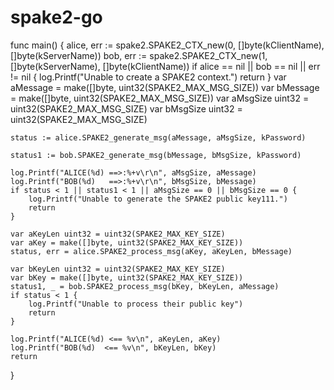 # spake2-go



func main() {
	alice, err := spake2.SPAKE2_CTX_new(0, []byte(kClientName), []byte(kServerName))
	bob, err := spake2.SPAKE2_CTX_new(1, []byte(kServerName), []byte(kClientName))
	if alice == nil || bob == nil || err != nil {
		log.Printf("Unable to create a SPAKE2 context.")
		return
	}
	var aMessage = make([]byte, uint32(SPAKE2_MAX_MSG_SIZE))
	var bMessage = make([]byte, uint32(SPAKE2_MAX_MSG_SIZE))
	var aMsgSize uint32 = uint32(SPAKE2_MAX_MSG_SIZE)
	var bMsgSize uint32 = uint32(SPAKE2_MAX_MSG_SIZE)

	status := alice.SPAKE2_generate_msg(aMessage, aMsgSize, kPassword)

	status1 := bob.SPAKE2_generate_msg(bMessage, bMsgSize, kPassword)

	log.Printf("ALICE(%d) ==>:%+v\r\n", aMsgSize, aMessage)
	log.Printf("BOB(%d)   ==>:%+v\r\n", bMsgSize, bMessage)
	if status < 1 || status1 < 1 || aMsgSize == 0 || bMsgSize == 0 {
		log.Printf("Unable to generate the SPAKE2 public key111.")
		return
	}

	var aKeyLen uint32 = uint32(SPAKE2_MAX_KEY_SIZE)
	var aKey = make([]byte, uint32(SPAKE2_MAX_KEY_SIZE))
	status, err = alice.SPAKE2_process_msg(aKey, aKeyLen, bMessage)

	var bKeyLen uint32 = uint32(SPAKE2_MAX_KEY_SIZE)
	var bKey = make([]byte, uint32(SPAKE2_MAX_KEY_SIZE))
	status1, _ = bob.SPAKE2_process_msg(bKey, bKeyLen, aMessage)
	if status < 1 {
		log.Printf("Unable to process their public key")
		return
	}

	log.Printf("ALICE(%d) <== %v\n", aKeyLen, aKey)
	log.Printf("BOB(%d)  <== %v\n", bKeyLen, bKey)
	return
}
